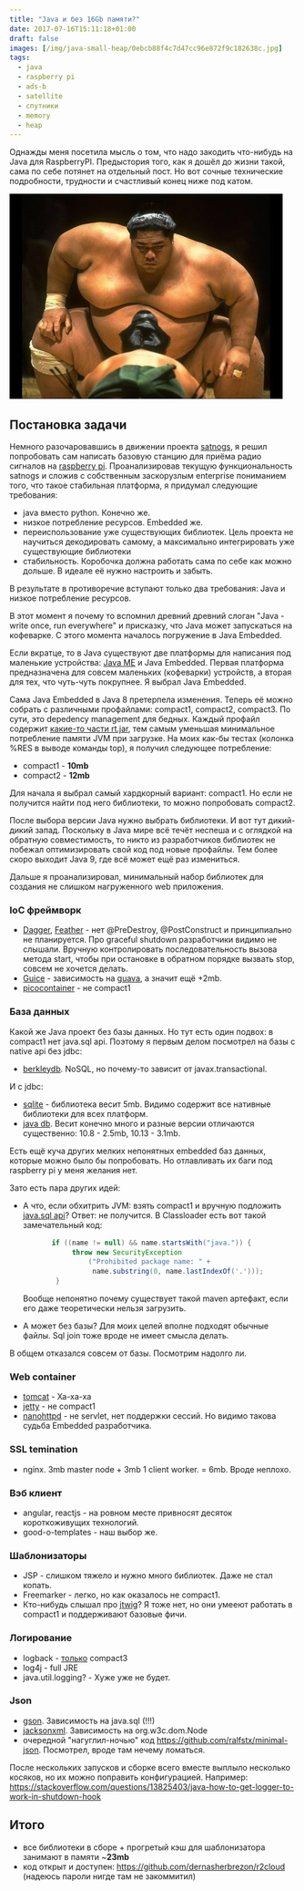 ```yaml
---
title: "Java и без 16Gb памяти?"
date: 2017-07-16T15:11:18+01:00
draft: false
images: [/img/java-small-heap/0ebcb88f4c7d47cc96e872f9c182638c.jpg]
tags:
  - java
  - raspberry pi
  - ads-b
  - satellite
  - спутники
  - memory
  - heap
---
```

Однажды меня посетила мысль о том, что надо закодить что-нибудь на Java для RaspberryPI. Предыстория того, как я дошёл до жизни такой, сама по себе потянет на отдельный пост. Но вот сочные технические подробности, трудности и счастливый конец ниже под катом.

![](/img/java-small-heap/0ebcb88f4c7d47cc96e872f9c182638c.jpg)

Постановка задачи
------------------

Немного разочаровавшись в движении проекта <a href="https://satnogs.org">satnogs</a>, я решил попробовать сам написать базовую станцию для приёма радио сигналов на <a href="https://www.raspberrypi.org">raspberry pi</a>. Проанализировав текущую функциональность satnogs и сложив с собственным заскорузлым enterprise пониманием того, что такое стабильная платформа, я придумал следующие требования: 

<ul>
	<li>java вместо python. Конечно же.</li>
<li>низкое потребление ресурсов. Embedded же.</li>
<li>переиспользование уже существующих библиотек. Цель проекта не научиться декодировать самому, а максимально интегрировать уже существующие библиотеки</li>
<li>стабильность. Коробочка должна работать сама по себе как можно дольше. В идеале её нужно настроить и забыть.</li>
</ul>

В результате в противоречие вступают только два требования: Java и низкое потребление ресурсов.

В этот момент я почему то вспомнил древний древний слоган "Java - write once, run everywhere" и присказку, что Java может запускаться на кофеварке. С этого момента началось погружение в Java Embedded.

Если вкратце, то в Java существуют две платформы для написания под маленькие устройства: <a href="https://ru.wikipedia.org/wiki/Java_Platform,_Micro_Edition">Java ME</a> и Java Embedded. Первая платформа предназначена для совсем маленьких (кофеварки) устройств, а вторая для тех, что чуть-чуть покрупнее. Я выбрал Java Embedded. 

Сама Java Embedded в Java 8 претерпела изменения. Теперь её можно собрать с различными профайлами: compact1, compact2, compact3. По сути, это depedency management для бедных. Каждый профайл содержит <a href="http://www.oracle.com/technetwork/java/embedded/resources/tech/compact-profiles-overview-2157132.html">какие-то части rt.jar</a>, тем самым уменьшая минимальное потребление памяти JVM при загрузке. На моих как-бы тестах (колонка %RES в выводе команды top), я получил следующее потребление:

<ul>
	<li>compact1 - <b>10mb</b></li>
	<li>compact2 - <b>12mb</b></li>
</ul>

Для начала я выбрал самый хардкорный вариант: compact1. Нo если не получится найти под него библиотеки, то можно попробовать compact2. 

После выбора версии Java нужно выбрать библиотеки. И вот тут дикий-дикий запад. Поскольку в Java мире всё течёт неспеша и с оглядкой на обратную совместимость, то никто из разработчиков библиотек не побежал оптимизировать свой код под новые профайлы. Тем более скоро выходит Java 9, где всё может ещё раз измениться.

Дальше я проанализировал, минимальный набор библиотек для создания не слишком нагруженного web приложения.

<h3>IoC фреймворк</h3>
<ul>
<li><a href="https://github.com/google/dagger">Dagger</a>, <a href="https://github.com/zsoltherpai/feather">Feather</a> - нет @PreDestroy, @PostConstruct и принципиально не планируется. Про graceful shutdown разработчики видимо не слышали. Вручную контролировать последовательность вызова метода start, чтобы при остановке в обратном порядке вызвать stop, совсем не хочется делать. </li>
<li><a href="https://github.com/google/guice">Guice</a> - зависимость на <a href="https://github.com/google/guava">guava</a>, а значит ещё +2mb.</li>
<li><a href="http://picocontainer.com">picocontainer</a> - не compact1</li>
</ul>

<h3>База данных</h3>

Какой же Java проект без базы данных. Но тут есть один подвох: в compact1 нет java.sql api. Поэтому я первым делом посмотрел на базы с native api без jdbc:

<ul>
	<li><a href="http://www.oracle.com/technetwork/database/berkeleydb/overview/index-093405.html">berkleydb</a>. NoSQL, но почему-то зависит от javax.transactional. </li>
</ul>

И с jdbc:

<ul>
	<li> <a href="https://github.com/xerial/sqlite-jdbc">sqlite</a> - библиотека весит 5mb. Видимо содержит все нативные библиотеки для всех платформ.</li>
<li><a href="https://github.com/xerial/sqlite-jdbc">java db</a>. Весит конечно много и разные версии отличаются существенно: 10.8 - 2.5mb, 10.13 - 3.1mb. </li>
</ul>

Есть ещё куча других мелких непонятных embedded баз данных, которые можно было бы попробовать. Но отлавливать их баги под raspberry pi у меня желания нет. 

Зато есть пара других идей:

- А что, если обхитрить JVM: взять compact1 и вручную подложить <a href="https://mvnrepository.com/artifact/org.xerial.thirdparty/jdbc-api/1.4">java.sql api</a>? Ответ: не получится. В Classloader есть вот такой замечательный код:

	```java       
	       if ((name != null) && name.startsWith("java.")) {
	            throw new SecurityException
	                ("Prohibited package name: " +
	                 name.substring(0, name.lastIndexOf('.')));
	        }
	```

	Вообще непонятно почему существует такой maven артефакт, если его даже теоретически нельзя загрузить.
- А может без базы? Для моих целей вполне подходят обычные файлы. Sql join тоже вроде не имеет смысла делать.

В общем отказался совсем от базы. Посмотрим надолго ли.

<h3>Web container</h3>
<ul>
	<li><a href="https://github.com/apache/tomcat">tomcat</a> - Ха-ха-ха</li>
<li><a href="http://www.eclipse.org/jetty/">jetty</a> - не compact1  </li>
<li><a href="https://github.com/NanoHttpd/nanohttpd">nanohttpd</a> - не servlet, нет поддержки сессий. Но видимо такова судьба Embedded разработчика. </li>
</ul>

<h3>SSL temination</h3>
<ul>
	<li>nginx. 3mb master node + 3mb 1 client worker. = 6mb. Вроде неплохо. </li>
</ul>

<h3>Вэб клиент</h3>
<ul>
	<li>angular, reactjs - на ровном месте привносят десяток короткоживущих технологий. </li>
<li>good-o-templates - наш выбор же.</li>
</ul>

<h3>Шаблонизаторы</h3>
<ul>
	<li>JSP - слишком тяжело и нужно много библиотек. Даже не стал копать.</li>
<li>Freemarker - легко, но как оказалось не compact1.</li>
<li>Кто-нибудь слышал про <a href="http://jtwig.org">jtwig</a>? Я тоже нет, но они умееют работать в compact1 и поддерживают базовые фичи. </li>
</ul>

<h3>Логирование</h3>
<ul>
	<li>logback - <a href="https://jira.qos.ch/browse/LOGBACK-1071">только</a> compact3 </li>
<li>log4j - full JRE</li>
<li>java.util.logging? - Хуже уже не будет.</li>
</ul>

<h3>Json</h3>
<ul>
	<li><a href="https://github.com/google/gson">gson</a>. Зависимость на java.sql (!!!)</li>
<li><a href="https://github.com/FasterXML/jackson-databind">jacksonxml</a>. Зависимость на org.w3c.dom.Node</li>
<li>очередной "нагуглил-ночью" код <a href="https://github.com/ralfstx/minimal-json">https://github.com/ralfstx/minimal-json</a>. Посмотрел, вроде там нечему ломаться.</li>
</ul>

После нескольких запусков и сборке всего вместе выплыло несколько косяков, но их можно поправить конфигурацией. Например: 
<a href="https://stackoverflow.com/questions/13825403/java-how-to-get-logger-to-work-in-shutdown-hook">https://stackoverflow.com/questions/13825403/java-how-to-get-logger-to-work-in-shutdown-hook</a>

<h2>Итого</h2>
<ul>
	<li>все библиотеки в сборе + прогретый кэш для шаблонизатора занимают в памяти ~<b>23mb</b></li>
<li>код открыт и доступен: <a href="https://github.com/dernasherbrezon/r2cloud">https://github.com/dernasherbrezon/r2cloud</a> (надеюсь пароли нигде там не закоммитил)</li>
</ul>